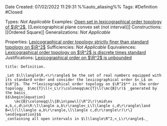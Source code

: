 <br />
<br />

Date Created: 07/02/2022 11:29:31 %%auto_aliasing%%
Tags: #Definition #Closed 

Types: _Not Applicable_
Examples: [Open set in lexicographical order topology of $\R^2$](Open%20set%20in%20lexicographical%20order%20topology%20of%20R2.md), [[Lexicographical plane convex set (not interval)]]
Constructions: [[Ordered Square]]
Generalizations: _Not Applicable_

Properties: [Lexicographical order topology strictly finer than standard topology on $\R^2$](Lexicographical%20order%20topology%20strictly%20finer%20than%20standard%20topology%20on%20R2.md)
Sufficiencies: _Not Applicable_
Equivalences: [Lexicographical order topology on $\R^2$ is discrete times standard](Lexicographical%20order%20topology%20on%20R2%20is%20discrete%20times%20standard.md)
Justifications: [Lexicographical order on $\R^2$ is unbounded](Lexicographical%20order%20on%20R2%20is%20unbounded.md)

``` ad-Definition
title: Definition.

_Let $\l\langle\R,<\r\rangle$ be the set of real numbers equipped with its standard order and consider the lexicographical order $<_L$ on $\R^2$. The **lexicographical order topology on $\R^2$** is the order topology_ $\mc{T}\l(<_L\r)\coloneqq\mc{T}\l(\mc{B}\r)$ _generated by the basis_
$$\begin{equation}
    \mc{B}\coloneqq\l\{B\in\pow\l(\R^2\r)\mid\ex a,b,c,d\in\R:\l\langle a,b\r\rangle<_L\l\langle c,d\r\rangle\land B=\l(\l\langle a,b\r\rangle,\l\langle c,d\r\rangle\r)\r\}
\end{equation}$$
_containing all open intervals in $\l\langle\R^2,<_L\r\rangle$._

```
